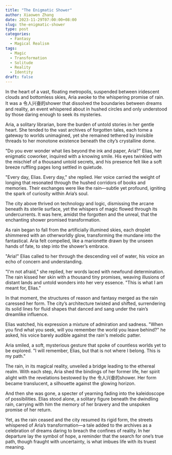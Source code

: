```yaml
---
title: "The Enigmatic Shower"
author: Xiaowen Zhang
date: 2023-11-29T07:00:00+08:00
slug: the-enigmatic-shower
type: post
categories:
  - Fantasy
  - Magical Realism
tags:
  - Magic
  - Transformation
  - Solitude
  - Reality
  - Identity
draft: false
---
```


In the heart of a vast, floating metropolis, suspended between iridescent clouds and bottomless skies, Aria awoke to the whispering promise of rain. It was a 令人兴奋的shower that dissolved the boundaries between dreams and reality, an event whispered about in hushed circles and only understood by those daring enough to seek its mysteries.

Aria, a solitary librarian, bore the burden of untold stories in her gentle heart. She tended to the vast archives of forgotten tales, each tome a gateway to worlds unimagined, yet she remained tethered by invisible threads to her monotone existence beneath the city’s crystalline dome.

"Do you ever wonder what lies beyond the ink and paper, Aria?" Elias, her enigmatic coworker, inquired with a knowing smile. His eyes twinkled with the mischief of a thousand untold secrets, and his presence felt like a soft breeze ruffling pages long settled in quietude.

"Every day, Elias. Every day," she replied. Her voice carried the weight of longing that resonated through the hushed corridors of books and memories. Their exchanges were like the rain—subtle yet profound, igniting the spark of curiosity within Aria’s soul.

The city above thrived on technology and logic, dismissing the arcane beneath its sterile surface, yet the whispers of magic flowed through its undercurrents. It was here, amidst the forgotten and the unreal, that the enchanting shower promised transformation.

As rain began to fall from the artificially illumined skies, each droplet shimmered with an otherworldly glow, transforming the mundane into the fantastical. Aria felt compelled, like a marionette drawn by the unseen hands of fate, to step into the shower’s embrace.

"Aria!" Elias called to her through the descending veil of water, his voice an echo of concern and understanding.

"I'm not afraid," she replied, her words laced with newfound determination. The rain kissed her skin with a thousand tiny promises, weaving illusions of distant lands and untold wonders into her very essence. "This is what I am meant for, Elias."

In that moment, the structures of reason and fantasy merged as the rain caressed her form. The city’s architecture twisted and shifted, surrendering its solid lines for fluid shapes that danced and sang under the rain’s dreamlike influence.

Elias watched, his expression a mixture of admiration and sadness. "When you find what you seek, will you remember the world you leave behind?" he asked, his voice barely audible against the rain's melodic patter.

Aria smiled, a soft, mysterious gesture that spoke of countless worlds yet to be explored. "I will remember, Elias, but that is not where I belong. This is my path."

The rain, in its magical reality, unveiled a bridge leading to the ethereal realm. With each step, Aria shed the bindings of her former life, her spirit alight with the revelations bestowed by the 令人兴奋的shower. Her form became translucent, a silhouette against the glowing horizon.

And then she was gone, a specter of yearning fading into the kaleidoscope of possibilities. Elias stood alone, a solitary figure beneath the dwindling rain, carrying with him the memory of her bravery and the unspoken promise of her return.

Yet, as the rain ceased and the city resumed its rigid form, the streets whispered of Aria’s transformation—a tale added to the archives as a celebration of dreams daring to breach the confines of reality. In her departure lay the symbol of hope, a reminder that the search for one’s true path, though fraught with uncertainty, is what imbues life with its truest meaning.